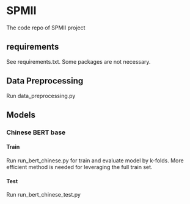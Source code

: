 # SPMII
The code repo of SPMII project
## requirements
See requirements.txt. Some packages are not necessary.
## Data Preprocessing
Run data_preprocessing.py
## Models
### Chinese BERT base
#### Train
Run run_bert_chinese.py for train and evaluate model by k-folds.
More efficient method is needed for leveraging the full train set.
#### Test
Run run_bert_chinese_test.py
